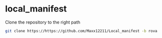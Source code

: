 # local_manifest
Clone the repository to the right path

```bash
git clone https://https://github.com/Maxx12211/Local_manifest -b rova .repo/local_manifests
```
